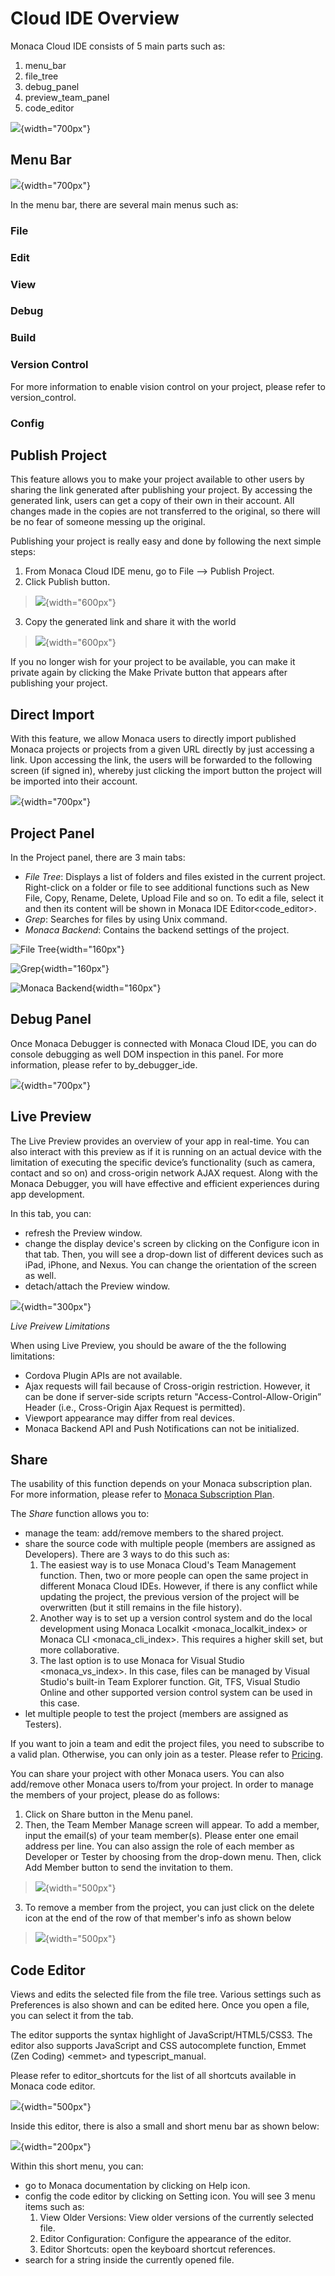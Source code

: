 Cloud IDE Overview
==================

Monaca Cloud IDE consists of 5 main parts such as:

1.  menu\_bar
2.  file\_tree
3.  debug\_panel
4.  preview\_team\_panel
5.  code\_editor

![](images/overview/1.png){width="700px"}

Menu Bar
--------

![](images/overview/2.png){width="700px"}

In the menu bar, there are several main menus such as:

### File

### Edit

### View

### Debug

### Build

### Version Control

For more information to enable vision control on your project, please
refer to version\_control.

### Config

Publish Project
---------------

This feature allows you to make your project available to other users by
sharing the link generated after publishing your project. By accessing
the generated link, users can get a copy of their own in their account.
All changes made in the copies are not transferred to the original, so
there will be no fear of someone messing up the original.

Publishing your project is really easy and done by following the next
simple steps:

1.  From Monaca Cloud IDE menu, go to File --&gt; Publish Project.
2.  Click Publish button.

> ![](images/overview/14.png){width="600px"}

3.  Copy the generated link and share it with the world

> ![](images/overview/15.png){width="600px"}

<div class="admonition note">

If you no longer wish for your project to be available, you can make it
private again by clicking the Make Private button that appears after
publishing your project.

</div>

Direct Import
-------------

With this feature, we allow Monaca users to directly import published
Monaca projects or projects from a given URL directly by just accessing
a link. Upon accessing the link, the users will be forwarded to the
following screen (if signed in), whereby just clicking the import button
the project will be imported into their account.

![](images/overview/16.png){width="700px"}

Project Panel
-------------

In the Project panel, there are 3 main tabs:

-   *File Tree*: Displays a list of folders and files existed in the
    current project. Right-click on a folder or file to see additional
    functions such as New File, Copy, Rename, Delete, Upload File and so
    on. To edit a file, select it and then its content will be shown in
    Monaca IDE Editor&lt;code\_editor&gt;.
-   *Grep*: Searches for files by using Unix command.
-   *Monaca Backend*: Contains the backend settings of the project.

![File Tree](images/overview/3.png){width="160px"}

![Grep](images/overview/4.png){width="160px"}

![Monaca Backend](images/overview/5.png){width="160px"}

Debug Panel
-----------

Once Monaca Debugger is connected with Monaca Cloud IDE, you can do
console debugging as well DOM inspection in this panel. For more
information, please refer to by\_debugger\_ide.

![](images/overview/6.png){width="700px"}

Live Preview
------------

The Live Preview provides an overview of your app in real-time. You can
also interact with this preview as if it is running on an actual device
with the limitation of executing the specific device’s functionality
(such as camera, contact and so on) and cross-origin network AJAX
request. Along with the Monaca Debugger, you will have effective and
efficient experiences during app development.

In this tab, you can:

-   refresh the Preview window.
-   change the display device's screen by clicking on the Configure icon
    in that tab. Then, you will see a drop-down list of different
    devices such as iPad, iPhone, and Nexus. You can change the
    orientation of the screen as well.
-   detach/attach the Preview window.

![](images/overview/7.png){width="300px"}

*Live Preivew Limitations*

When using Live Preview, you should be aware of the the following
limitations:

-   Cordova Plugin APIs are not available.
-   Ajax requests will fail because of Cross-origin restriction.
    However, it can be done if server-side scripts return
    "Access-Control-Allow-Origin” Header (i.e., Cross-Origin Ajax
    Request is permitted).
-   Viewport appearance may differ from real devices.
-   Monaca Backend API and Push Notifications can not be initialized.

Share
-----

<div class="admonition note">

The usability of this function depends on your Monaca subscription plan.
For more information, please refer to [Monaca Subscription
Plan](https://monaca.mobi/en/pricing).

</div>

The *Share* function allows you to:

-   manage the team: add/remove members to the shared project.
-   share the source code with multiple people (members are assigned as
    Developers). There are 3 ways to do this such as:
    1.  The easiest way is to use Monaca Cloud's Team Management
        function. Then, two or more people can open the same project in
        different Monaca Cloud IDEs. However, if there is any conflict
        while updating the project, the previous version of the project
        will be overwritten (but it still remains in the file history).
    2.  Another way is to set up a version control system and do the
        local development using
        Monaca Localkit &lt;monaca\_localkit\_index&gt; or
        Monaca CLI &lt;monaca\_cli\_index&gt;. This requires a higher
        skill set, but more collaborative.
    3.  The last option is to use
        Monaca for Visual Studio &lt;monaca\_vs\_index&gt;. In this
        case, files can be managed by Visual Studio's built-in Team
        Explorer function. Git, TFS, Visual Studio Online and other
        supported version control system can be used in this case.
-   let multiple people to test the project (members are assigned as
    Testers).

<div class="admonition note">

If you want to join a team and edit the project files, you need to
subscribe to a valid plan. Otherwise, you can only join as a tester.
Please refer to [Pricing](https://monaca.io/pricing.html).

</div>

You can share your project with other Monaca users. You can also
add/remove other Monaca users to/from your project. In order to manage
the members of your project, please do as follows:

1.  Click on Share button in the Menu panel.
2.  Then, the Team Member Manage screen will appear. To add a member,
    input the email(s) of your team member(s). Please enter one email
    address per line. You can also assign the role of each member as
    Developer or Tester by choosing from the drop-down menu. Then, click
    Add Member button to send the invitation to them.

> ![](images/overview/9.png){width="500px"}

3.  To remove a member from the project, you can just click on the
    delete icon at the end of the row of that member's info as shown
    below

> ![](images/overview/10.png){width="500px"}

Code Editor
-----------

Views and edits the selected file from the file tree. Various settings
such as Preferences is also shown and can be edited here. Once you open
a file, you can select it from the tab.

The editor supports the syntax highlight of JavaScript/HTML5/CSS3. The
editor also supports JavaScript and CSS autocomplete function,
Emmet (Zen Coding) &lt;emmet&gt; and typescript\_manual.

<div class="admonition note">

Please refer to editor\_shortcuts for the list of all shortcuts
available in Monaca code editor.

</div>

![](images/overview/12.png){width="500px"}

Inside this editor, there is also a small and short menu bar as shown
below:

![](images/overview/13.png){width="200px"}

Within this short menu, you can:

-   go to Monaca documentation by clicking on Help icon.
-   config the code editor by clicking on Setting icon. You will see 3
    menu items such as:
    1.  View Older Versions: View older versions of the currently
        selected file.
    2.  Editor Configuration: Configure the appearance of the editor.
    3.  Editor Shortcuts: open the keyboard shortcut references.
-   search for a string inside the currently opened file.

